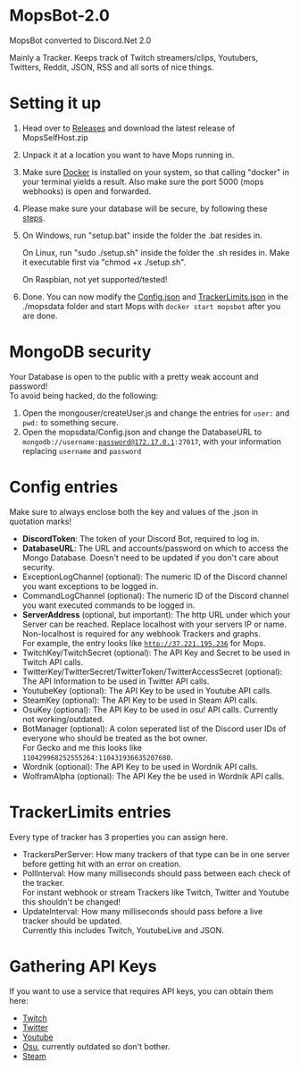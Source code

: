 # MopsBot-2.0
MopsBot converted to Discord.Net 2.0

Mainly a Tracker. Keeps track of Twitch streamers/clips, Youtubers, Twitters, Reddit, JSON, RSS and all sorts of nice things. 

# Setting it up
1. Head over to [Releases](https://github.com/Marilyth/MopsBot-2.0/releases) and download the latest release of MopsSelfHost.zip

2. Unpack it at a location you want to have Mops running in.

3. Make sure [Docker](https://docs.docker.com/engine/install/) is installed on your system, so that calling "docker" in your terminal yields a result.
   Also make sure the port 5000 (mops webhooks) is open and forwarded.

4. Please make sure your database will be secure, by following these [steps](#mongodb-security).

5. On Windows, run "setup.bat" inside the folder the .bat resides in.

   On Linux, run "sudo ./setup.sh" inside the folder the .sh resides in. Make it executable first via "chmod +x ./setup.sh".

   On Raspbian, not yet supported/tested!
   
6. Done. You can now modify the [Config.json](#config-entries) and [TrackerLimits.json](#trackerlimits-entries) in the ./mopsdata folder and start Mops with <code>docker start mopsbot</code> after you are done.

# MongoDB security
Your Database is open to the public with a pretty weak account and password!  
To avoid being hacked, do the following:  
1. Open the mongouser/createUser.js and change the entries for <code>user:</code> and <code>pwd:</code> to something secure.
2. Open the mopsdata/Config.json and change the DatabaseURL to <code>mongodb://username:password@172.17.0.1:27017</code>, with your information replacing <code>username</code> and <code>password</code>

# Config entries
Make sure to always enclose both the key and values of the .json in quotation marks!  
- **DiscordToken**: The token of your Discord Bot, required to log in.
- **DatabaseURL**: The URL and accounts/password on which to access the Mongo Database. Doesn't need to be updated if you don't care about security.
- ExceptionLogChannel (optional): The numeric ID of the Discord channel you want exceptions to be logged in.
- CommandLogChannel (optional): The numeric ID of the Discord channel you want executed commands to be logged in.
- **ServerAddress** (optional, but important): The http URL under which your Server can be reached. Replace localhost with your servers IP or name.  
  Non-localhost is required for any webhook Trackers and graphs.  
  For example, the entry looks like <code>http://37.221.195.236</code> for Mops.
- TwitchKey/TwitchSecret (optional): The API Key and Secret to be used in Twitch API calls.
- TwitterKey/TwitterSecret/TwitterToken/TwitterAccessSecret (optional): The API Information to be used in Twitter API calls.
- YoutubeKey (optional): The API Key to be used in Youtube API calls.
- SteamKey (optional): The API Key to be used in Steam API calls.
- OsuKey (optional): The API Key to be used in osu! API calls. Currently not working/outdated.
- BotManager (optional): A colon seperated list of the Discord user IDs of everyone who should be treated as the bot owner.  
  For Gecko and me this looks like <code>110429968252555264:110431936635207680</code>.
- Wordnik (optional): The API Key to be used in Wordnik API calls.
- WolframAlpha (optional): The API Key the be used in Wordnik API calls.

# TrackerLimits entries
Every type of tracker has 3 properties you can assign here.

- TrackersPerServer: How many trackers of that type can be in one server before getting hit with an error on creation.
- PollInterval: How many milliseconds should pass between each check of the tracker.  
  For instant webhook or stream Trackers like Twitch, Twitter and Youtube this shouldn't be changed!
- UpdateInterval: How many milliseconds should pass before a live tracker should be updated.  
  Currently this includes Twitch, YoutubeLive and JSON.

# Gathering API Keys
If you want to use a service that requires API keys, you can obtain them here:

- [Twitch](https://dev.twitch.tv/dashboard/apps/create)
- [Twitter](https://developer.twitter.com/en/account/get-started)
- [Youtube](https://developers.google.com/youtube/v3/getting-started#before-you-start)
- [Osu](https://osu.ppy.sh/home/account/edit#oauth), currently outdated so don't bother.
- [Steam](https://steamcommunity.com/dev/apikey)